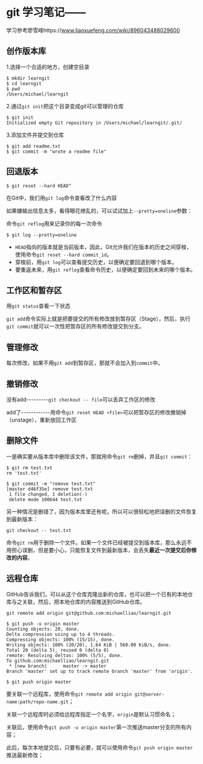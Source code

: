 # git 学习笔记——

学习参考廖雪峰https://www.liaoxuefeng.com/wiki/896043488029600

## 创作版本库

1.选择一个合适的地方，创建空目录

```
$ mkdir learngit
$ cd learngit
$ pwd
/Users/michael/learngit
```

2.通过`git init`把这个目录变成git可以管理的仓库

```
$ git init
Initialized empty Git repository in /Users/michael/learngit/.git/
```

3.添加文件并提交到仓库

```
$ git add readme.txt
$ git commit -m "wrote a readme file"
```

## 回退版本

```
$ git reset --hard HEAD^
```

在Git中，我们用`git log`命令查看改了什么内容

如果嫌输出信息太多，看得眼花缭乱的，可以试试加上`--pretty=oneline`参数：

命令`git reflog`用来记录你的每一次命令

```
$ git log --pretty=oneline
```

- `HEAD`指向的版本就是当前版本，因此，Git允许我们在版本的历史之间穿梭，使用命令`git reset --hard commit_id`。
- 穿梭前，用`git log`可以查看提交历史，以便确定要回退到哪个版本。
- 要重返未来，用`git reflog`查看命令历史，以便确定要回到未来的哪个版本。

## 工作区和暂存区

用`git status`查看一下状态

`git add`命令实际上就是把要提交的所有修改放到暂存区（Stage），然后，执行`git commit`就可以一次性把暂存区的所有修改提交到分支。

## 管理修改

每次修改，如果不用`git add`到暂存区，那就不会加入到`commit`中。

## 撤销修改

没有add---------`git checkout -- file`可以丢弃工作区的修改

add了------------用命令`git reset HEAD <file>`可以把暂存区的修改撤销掉（unstage），重新放回工作区

## 删除文件

一是确实要从版本库中删除该文件，那就用命令`git rm`删掉，并且`git commit`：

```
$ git rm test.txt
rm 'test.txt'

$ git commit -m "remove test.txt"
[master d46f35e] remove test.txt
 1 file changed, 1 deletion(-)
 delete mode 100644 test.txt
```

另一种情况是删错了，因为版本库里还有呢，所以可以很轻松地把误删的文件恢复到最新版本：

```
git checkout -- test.txt
```

命令`git rm`用于删除一个文件。如果一个文件已经被提交到版本库，那么永远不用担心误删，但是要小心，只能恢复文件到最新版本，会丢失**最近一次提交后你修改的内容**。

## 远程仓库

GitHub告诉我们，可以从这个仓库克隆出新的仓库，也可以把一个已有的本地仓库与之关联，然后，把本地仓库的内容推送到GitHub仓库。

```
git remote add origin git@github.com:michaelliao/learngit.git
```

```
$ git push -u origin master
Counting objects: 20, done.
Delta compression using up to 4 threads.
Compressing objects: 100% (15/15), done.
Writing objects: 100% (20/20), 1.64 KiB | 560.00 KiB/s, done.
Total 20 (delta 5), reused 0 (delta 0)
remote: Resolving deltas: 100% (5/5), done.
To github.com:michaelliao/learngit.git
 * [new branch]      master -> master
Branch 'master' set up to track remote branch 'master' from 'origin'.
```

```
$ git push origin master
```

要关联一个远程库，使用命令`git remote add origin git@server-name:path/repo-name.git`；

关联一个远程库时必须给远程库指定一个名字，`origin`是默认习惯命名；

关联后，使用命令`git push -u origin master`第一次推送master分支的所有内容；

此后，每次本地提交后，只要有必要，就可以使用命令`git push origin master`推送最新修改；